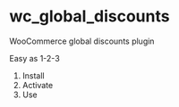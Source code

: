 # wc_global_discounts
WooCommerce global discounts plugin

Easy as 1-2-3
1. Install
2. Activate
3. Use